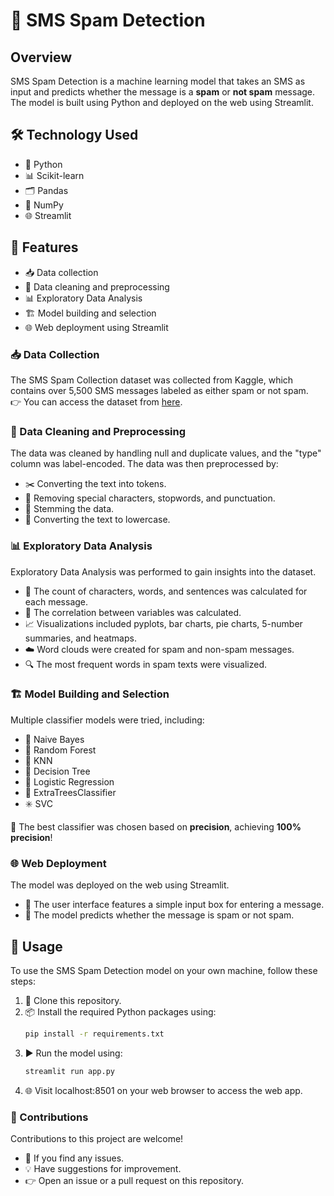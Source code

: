 # 📩 SMS Spam Detection  

## Overview  
SMS Spam Detection is a machine learning model that takes an SMS as input and predicts whether the message is a **spam** or **not spam** message. The model is built using Python and deployed on the web using Streamlit.  

## 🛠️ Technology Used  
- 🐍 Python  
- 📊 Scikit-learn  
- 🗂️ Pandas  
- 🔢 NumPy  
- 🌐 Streamlit  

## 🌟 Features  
- 📥 Data collection  
- 🧹 Data cleaning and preprocessing  
- 📊 Exploratory Data Analysis  
- 🏗️ Model building and selection  
- 🌐 Web deployment using Streamlit  

### 📥 Data Collection  
The SMS Spam Collection dataset was collected from Kaggle, which contains over 5,500 SMS messages labeled as either spam or not spam.  
👉 You can access the dataset from [here](https://www.kaggle.com/datasets/uciml/sms-spam-collection-dataset).  

### 🧹 Data Cleaning and Preprocessing  
The data was cleaned by handling null and duplicate values, and the "type" column was label-encoded. The data was then preprocessed by:  
- ✂️ Converting the text into tokens.  
- 🚫 Removing special characters, stopwords, and punctuation.  
- 🔄 Stemming the data.  
- 🔡 Converting the text to lowercase.  

### 📊 Exploratory Data Analysis  
Exploratory Data Analysis was performed to gain insights into the dataset.  
- 📝 The count of characters, words, and sentences was calculated for each message.  
- 🔗 The correlation between variables was calculated.  
- 📈 Visualizations included pyplots, bar charts, pie charts, 5-number summaries, and heatmaps.  
- ☁️ Word clouds were created for spam and non-spam messages.  
- 🔍 The most frequent words in spam texts were visualized.  

### 🏗️ Model Building and Selection  
Multiple classifier models were tried, including:  
- 🧠 Naive Bayes  
- 🌲 Random Forest  
- 🤖 KNN  
- 📏 Decision Tree  
- 🧮 Logistic Regression  
- 🌟 ExtraTreesClassifier  
- ✳️ SVC  

🎯 The best classifier was chosen based on **precision**, achieving **100% precision**!  

### 🌐 Web Deployment  
The model was deployed on the web using Streamlit.  
- 📱 The user interface features a simple input box for entering a message.  
- 📨 The model predicts whether the message is spam or not spam.  

## 🚀 Usage  
To use the SMS Spam Detection model on your own machine, follow these steps:  

1. 📂 Clone this repository.  
2. 📦 Install the required Python packages using:  
   ```bash  
   pip install -r requirements.txt  
3. ▶️ Run the model using:
   ```bash
   streamlit run app.py  
4. 🌐 Visit localhost:8501 on your web browser to access the web app.

### 🤝 Contributions
Contributions to this project are welcome!

- 🐛 If you find any issues.
- 💡 Have suggestions for improvement.
- 👉 Open an issue or a pull request on this repository. 








